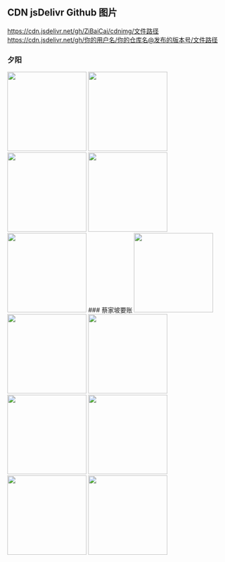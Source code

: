 ## CDN jsDelivr Github 图片 ##
https://cdn.jsdelivr.net/gh/ZiBaiCai/cdnimg/文件路径  
https://cdn.jsdelivr.net/gh/你的用户名/你的仓库名@发布的版本号/文件路径   
### 夕阳
<img src='https://cdn.jsdelivr.net/gh/ZiBaiCai/cdnimg/blog/xiyang2.jpg' height="180" width="180" />
<img src='https://cdn.jsdelivr.net/gh/ZiBaiCai/cdnimg/blog/xiyang3.jpg' height="180" width="180" />
<img src='https://cdn.jsdelivr.net/gh/ZiBaiCai/cdnimg/blog/xiyang4.jpg' height="180" width="180" />
<img src='https://cdn.jsdelivr.net/gh/ZiBaiCai/cdnimg/blog/xiyang5.jpg' height="180" width="180" />
<img src='https://cdn.jsdelivr.net/gh/ZiBaiCai/cdnimg/blog/xiyang6.jpg' height="180" width="180" />
### 蔡家坡要账
<img src='https://cdn.jsdelivr.net/gh/ZiBaiCai/cdnimg/blog/yaozhang.jpg' height="180" width="180" />
<img src='https://cdn.jsdelivr.net/gh/ZiBaiCai/cdnimg/blog/yaozhang1.jpg' height="180" width="180" />
<img src='https://cdn.jsdelivr.net/gh/ZiBaiCai/cdnimg/blog/yaozhang2.jpg' height="180" width="180" />
<img src='https://cdn.jsdelivr.net/gh/ZiBaiCai/cdnimg/blog/yaozhang3.jpg' height="180" width="180" />
<img src='https://cdn.jsdelivr.net/gh/ZiBaiCai/cdnimg/blog/yaozhang4.jpg' height="180" width="180" />
<img src='https://cdn.jsdelivr.net/gh/ZiBaiCai/cdnimg/blog/yaozhang5.jpg' height="180" width="180" />
<img src='https://cdn.jsdelivr.net/gh/ZiBaiCai/cdnimg/blog/yaozhang6.jpg' height="180" width="180" />
